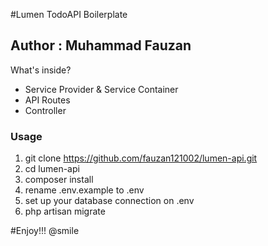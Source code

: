 #Lumen TodoAPI Boilerplate
## Author : Muhammad Fauzan

What's inside?

* Service Provider & Service Container
* API Routes
* Controller

### Usage

1. git clone https://github.com/fauzan121002/lumen-api.git
2. cd lumen-api
3. composer install
4. rename .env.example to .env
5. set up your database connection on .env
6. php artisan migrate

#Enjoy!!! @smile
